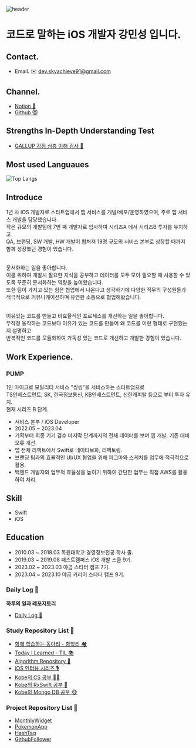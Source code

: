 ![header](https://capsule-render.vercel.app/api?type=waving&color=gradient&height=300&section=header&text=I'm%20Kobe&fontSize=90&fontColor=ffffff)

# 코드로 말하는 iOS 개발자 강민성 입니다.

## Contact.
- Email. ✉️ dev.skyachieve91@gmail.com

## Channel.
- [Notion 📑](https://morgan-kang.notion.site/Kobe-iOS-8ceb08e8756649e08c7bcf530adcdbfd)
- [Github 😻](https://github.com/VincentGeranium)

## Strengths In-Depth Understanding Test
- [GALLUP 강점 심층 이해 검사 🧪](https://github.com/devKobe24/DailyLog_Kobe/blob/main/contents/GALLUP.md)

## Most used Languaues
![Top Langs](https://github-readme-stats.vercel.app/api/top-langs/?username=devKobe24&layout=compact)

## Introduce
1년 차 iOS 개발자로 스타트업에서 앱 서비스를 개발/배포/운영하였으며, 주로 앱 서비스 개발을 담당했습니다.</br>
작은 규모의 개발팀에 7번 째 개발자로 입사하여 시리즈A 에서 시리즈B 투자를 유치하고</br> 
QA, 브랜딩, SW 개발, HW 개발이 합쳐져 19명 규모의 서비스 본부로 상장할 때까지 함께 성장했던 경험이 있습니다.</br>
</br>

문서화하는 일을 좋아합니다.</br>
이를 위하여 개발시 필요한 지식을 공부하고 데이터를 모두 모아 필요할 때 사용할 수 있도록 꾸준히 문서화하는 역량을 높여왔습니다.</br>
또한 팀이 가지고 있는 힘은 협업에서 나온다고 생각하기에 다양한 직무의 구성원들과 적극적으로 커뮤니케이션하며 유연한 소통으로 협업해왔습니다.</br>
</br>

이유있는 코드를 만들고 비효율적인 프로세스를 개선하는 일을 좋아합니다.</br>
무작정 동작하는 코드보다 이유가 있는 코드를 만들어 왜 코드를 이런 형태로 구현했는지 설명하고</br>
반복적인 코드를 모듈화하여 가독성 있는 코드로 개선하고 개발한 경험이 있습니다.</br>

## Work Experience.

### PUMP
1인 마이크로 모빌리티 서비스 "씽씽"을 서비스하는 스타트업으로</br> TS인베스트먼트, SK, 한국정보통신, KB인베스트먼트, 신한캐피탈 등으로 부터 투자 유치.</br> 현재 시리즈 B 단계.

- 서비스 본부 / iOS Developer
- 2022.05 ~ 2023.04
- 기획부터 최종 기기 검수 마지막 단계까지의 전체 데이터를 보며 앱 개발, 기존 대비 오류 개선.
- 앱 전체 리액트에서 Swift로 네이티브화, 리팩토링.
- 브랜딩 팀과의 효율적인 UI/UX 협업을 위해 피그마와 스케치를 업무에 적극적으로 활용.
- 백엔드 개발자와 업무적 효율성을 높이기 위하여 간단한 업무는 직접 AWS를 활용하여 처리.

## Skill
- Swift
- iOS

## Education
- 2010.03 ~ 2018.03 목원대학교 경영정보전공 학사 졸.
- 2019.03 ~ 2019.08 패스트캠퍼스 iOS 개발 스쿨 9기.
- 2023.02 ~ 2023.03 야곰 스타터 캠프 7기.
- 2023.04 ~ 2023.10 야곰 커리어 스타터 캠프 9기.

### Daily Log 📓
**하루의 일과 레포지토리**
- [Daily Log 📓](https://github.com/devKobe24/DailyLog_Kobe)

### Study Repository List 🏀
- [함께 학습하는 동아리 - 함학리 🏘️](https://github.com/devKobe24/HamHakRi)
- [Today I Learned - TIL 📚](https://github.com/devKobe24/TIL)
- [Algorithm Repository 🧩](https://github.com/devKobe24/algorithm)
- [iOS 인터뷰 시리즈 🎙️](https://github.com/devKobe24/iOS-Interview)
- [Kobe의 CS 공부 🧑‍💻](https://github.com/devKobe24/CS)
- [Kobe의 RxSwift 공부 🐉](https://github.com/devKobe24/RxSwift-Study)
- [Kobe의 Mongo DB 공부 🐵](https://github.com/devKobe24/MongoDB-Study)

### Project Repository List 🏀
- [MonthlyWidget](https://github.com/devKobe24/MonthlyWidget)
- [PokemonApp](https://github.com/devKobe24/pokemonApp)
- [HashTag](https://github.com/devKobe24/hashtag/tree/main)
- [GithubFollower](https://github.com/devKobe24/GithubFollower)
